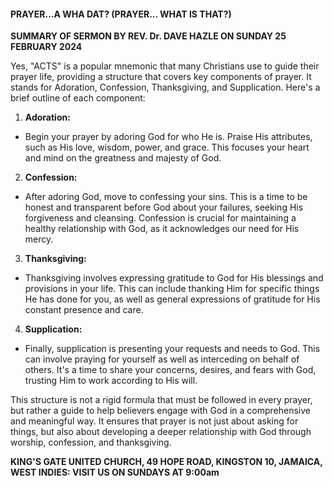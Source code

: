 #### PRAYER...A WHA DAT? (PRAYER... WHAT IS THAT?)

**SUMMARY OF SERMON BY REV. Dr. DAVE HAZLE ON SUNDAY 25 FEBRUARY 2024**

Yes, "ACTS" is a popular mnemonic that many Christians use to guide their prayer life, providing a structure that covers key components of prayer. It stands for Adoration, Confession, Thanksgiving, and Supplication. Here's a brief outline of each component:

1. **Adoration:**
- Begin your prayer by adoring God for who He is. Praise His attributes, such as His love, wisdom, power, and grace. This focuses your heart and mind on the greatness and majesty of God.

2. **Confession:**
- After adoring God, move to confessing your sins. This is a time to be honest and transparent before God about your failures, seeking His forgiveness and cleansing. Confession is crucial for maintaining a healthy relationship with God, as it acknowledges our need for His mercy.

3. **Thanksgiving:**
- Thanksgiving involves expressing gratitude to God for His blessings and provisions in your life. This can include thanking Him for specific things He has done for you, as well as general expressions of gratitude for His constant presence and care.

4. **Supplication:**
- Finally, supplication is presenting your requests and needs to God. This can involve praying for yourself as well as interceding on behalf of others. It's a time to share your concerns, desires, and fears with God, trusting Him to work according to His will.

This structure is not a rigid formula that must be followed in every prayer, but rather a guide to help believers engage with God in a comprehensive and meaningful way. It ensures that prayer is not just about asking for things, but also about developing a deeper relationship with God through worship, confession, and thanksgiving.

**KING'S GATE UNITED CHURCH, 49 HOPE ROAD, KINGSTON 10, JAMAICA, WEST INDIES: VISIT US ON SUNDAYS AT 9:00am**

